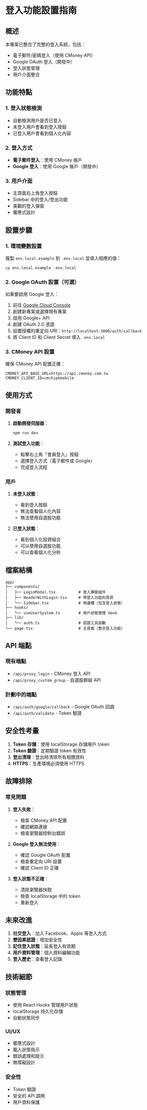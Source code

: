 # 登入功能設置指南

## 概述

本專案已整合了完整的登入系統，包括：
- 電子郵件/密碼登入（使用 CMoney API）
- Google OAuth 登入（開發中）
- 登入狀態管理
- 用戶介面整合

## 功能特點

### 1. 登入狀態檢測
- 自動檢測用戶是否已登入
- 未登入用戶會看到登入按鈕
- 已登入用戶會看到個人化內容

### 2. 登入方式
- **電子郵件登入**：使用 CMoney 帳戶
- **Google 登入**：使用 Google 帳戶（開發中）

### 3. 用戶介面
- 主頁面右上角登入按鈕
- Sidebar 中的登入/登出功能
- 美觀的登入彈窗
- 響應式設計

## 設置步驟

### 1. 環境變數設置

複製 `env.local.example` 到 `.env.local` 並填入相應的值：

```bash
cp env.local.example .env.local
```

### 2. Google OAuth 設置（可選）

如果要啟用 Google 登入：

1. 前往 [Google Cloud Console](https://console.cloud.google.com/)
2. 創建新專案或選擇現有專案
3. 啟用 Google+ API
4. 創建 OAuth 2.0 憑證
5. 設置授權的重定向 URI：`http://localhost:3000/auth/callback`
6. 將 Client ID 和 Client Secret 填入 `.env.local`

### 3. CMoney API 設置

確保 CMoney API 配置正確：

```env
CMONEY_API_BASE_URL=https://api.cmoney.com.tw
CMONEY_CLIENT_ID=cmchipkmobile
```

## 使用方式

### 開發者

1. **啟動開發伺服器**：
   ```bash
   npm run dev
   ```

2. **測試登入功能**：
   - 點擊右上角「會員登入」按鈕
   - 選擇登入方式（電子郵件或 Google）
   - 完成登入流程

### 用戶

1. **未登入狀態**：
   - 看到登入按鈕
   - 無法查看個人化內容
   - 無法使用自選股功能

2. **已登入狀態**：
   - 看到個人化投資組合
   - 可以使用自選股功能
   - 可以查看個人化分析

## 檔案結構

```
app/
├── components/
│   ├── LoginModal.tsx          # 登入彈窗組件
│   ├── HeaderWithLogin.tsx     # 帶登入功能的頁首
│   └── Sidebar.tsx             # 側邊欄（包含登入狀態）
├── hooks/
│   └── useUserSystem.ts        # 用戶狀態管理 Hook
├── lib/
│   └── auth.ts                 # 認證工具函數
└── page.tsx                    # 主頁面（整合登入功能）
```

## API 端點

### 現有端點
- `/api/proxy_login` - CMoney 登入 API
- `/api/proxy_custom_group` - 自選股群組 API

### 計劃中的端點
- `/api/auth/google/callback` - Google OAuth 回調
- `/api/auth/validate` - Token 驗證

## 安全性考量

1. **Token 存儲**：使用 localStorage 存儲用戶 token
2. **Token 驗證**：定期驗證 token 有效性
3. **登出清理**：登出時清除所有相關資料
4. **HTTPS**：生產環境必須使用 HTTPS

## 故障排除

### 常見問題

1. **登入失敗**：
   - 檢查 CMoney API 配置
   - 確認網路連接
   - 檢查瀏覽器控制台錯誤

2. **Google 登入無法使用**：
   - 確認 Google OAuth 配置
   - 檢查重定向 URI 設置
   - 確認 Client ID 正確

3. **登入狀態不正確**：
   - 清除瀏覽器快取
   - 檢查 localStorage 中的 token
   - 重新登入

## 未來改進

1. **社交登入**：加入 Facebook、Apple 等登入方式
2. **雙因素認證**：增加安全性
3. **記住登入狀態**：延長登入有效期
4. **用戶資料管理**：個人資料編輯功能
5. **登入歷史**：查看登入記錄

## 技術細節

### 狀態管理
- 使用 React Hooks 管理用戶狀態
- localStorage 持久化存儲
- 自動狀態同步

### UI/UX
- 響應式設計
- 載入狀態指示
- 錯誤處理和提示
- 無障礙設計

### 安全性
- Token 驗證
- 安全的 API 調用
- 用戶資料保護 